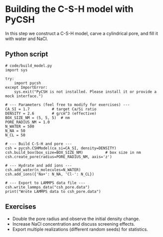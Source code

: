 # Building the C-S-H model with PyCSH

In this step we construct a C-S-H model, carve a cylindrical pore, and fill it with water and NaCl.

## Python script

```{code-block} python
# code/build_model.py
import sys

try:
    import pycsh
except ImportError:
    sys.exit("PyCSH is not installed. Please install it or provide a mock interface.")

# --- Parameters (feel free to modify for exercises) ---
CA_SI = 1.7          # target Ca/Si ratio
DENSITY = 2.6        # g/cm^3 (effective)
BOX_SIZE_NM = (5, 5, 5)  # nm
PORE_RADIUS_NM = 1.0
N_WATER = 500
N_NA = 50
N_CL = 50

# --- Build C-S-H and pore ---
csh = pycsh.CSHModel(ca_si=CA_SI, density=DENSITY)
csh.build_box(box_size=BOX_SIZE_NM)          # box size in nm
csh.create_pore(radius=PORE_RADIUS_NM, axis='z')

# --- Hydrate and add ions ---
csh.add_water(n_molecules=N_WATER)
csh.add_ions({'Na+': N_NA, 'Cl-': N_CL})

# --- Export to LAMMPS data file ---
csh.write_lammps_data("csh_pore.data")
print("Wrote LAMMPS data to csh_pore.data")
```

## Exercises
- Double the pore radius and observe the initial density change.
- Increase NaCl concentration and discuss screening effects.
- Export multiple realizations (different random seeds) for statistics.

